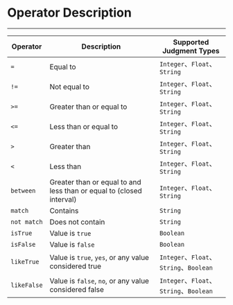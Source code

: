 # Operator Description
---


| Operator | Description | Supported Judgment Types |
| --- | --- | --- |
| `=` | Equal to | `Integer`、`Float`、`String` |
| `!=` | Not equal to | `Integer`、`Float`、`String` |
| `>=` | Greater than or equal to | `Integer`、`Float`、`String` |
| `<=` | Less than or equal to | `Integer`、`Float`、`String` |
| `>` | Greater than | `Integer`、`Float`、`String` |
| `<` | Less than | `Integer`、`Float`、`String` |
| `between` | Greater than or equal to and less than or equal to (closed interval) | `Integer`、`Float`、`String` |
| `match` | Contains | `String` |
| `not match` | Does not contain | `String` |
| `isTrue` | Value is `true` | `Boolean` |
| `isFalse` | Value is `false` | `Boolean` |
| `likeTrue` | Value is `true`, `yes`, or any value considered true | `Integer`、`Float`、`String`、`Boolean` |
| `likeFalse` | Value is `false`, `no`, or any value considered false | `Integer`、`Float`、`String`、`Boolean` |